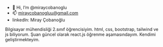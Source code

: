 - 👋 Hi, I’m @miraycobanoglu
- 📫 miraycobanogluu@gmail.com
- linkedln: Miray Çobanoğlu

Bilgisayar mühendisliği 2.sınıf öğrencisiyim. html, css, bootstrap, tailwind ve js biliyorum. Şuan güncel olarak react.js öğrenme aşamasındayım. Kendimi geliştirmekteyim. 

